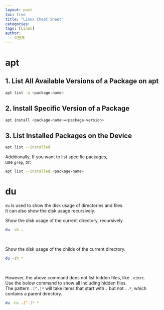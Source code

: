 ```yaml
---
layout: post
toc: true
title: "Linux Cheat Sheet"
categories: 
tags: [Linux]
author:
  - 이현재
---
```


# apt
## 1. List All Available Versions of a Package on apt
```bash
apt list -a <package-name>
```

## 2. Install Specific Version of a Package
```bash
apt install <package-name>=<package-version>
```

## 3. List Installed Packages on the Device
```bash
apt list --installed
```
Additionally, If you want to list specific packages,<br>
use `grep`, or:
```bash
apt list --installed <package-name>
```

# du
`du` is used to show the disk usage of directories and files.<br>
It can also show the disk usage recursively.
<br>

Show the disk usage of the current directory, recursively.
```bash
du -sh .
```
<br>

Show the disk usage of the childs of the current directory.
```bash
du -sh *
```
<br>

However, the above command does not list hidden files, like `.vimrc`.<br>
Use the below command to show all including hidden files.<br>
The pattern `.[^.]*` will take items that start with `.` but not `..*`, which contains a parent directory.<br>
```bash
du -hs .[^.]* *
```
<br>

